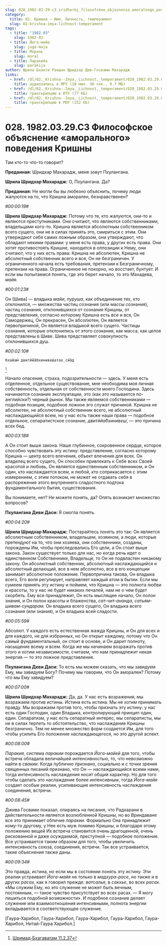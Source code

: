```yaml
---
slug: 028_1982-03-29-c3_sridharmj_filosofskoe_objasnenie_amoralnogo_povedenija_krishny
category:
  title: 02. Кришна — Имя, Личность, темперамент
  slug: 02-krishna-imya-lichnost-temperament
tags:
  - title: "1982.03"
    slug: 1982-03
  - title: Йога-майа
    slug: joga-maja
  - title: Мораль
    slug: moral
  - title: Паракийа
    slug: parakija
author: Шрила Бхакти Ракшак Шридхар Дев-Госвами Махарадж
links:
  - href: /dl/02._Krishna--Imya,_Lichnost,_temperament/028_1982.03.29.C3_SridharMj_Filosofskoe_objasnenie_amoralnogo_povedenija_Krishny.mp3
    title: аудиозапись в MP3 (10 мин. 30 сек., 9.7 МБ)
  - href: /dl/02._Krishna--Imya,_Lichnost,_temperament/028_1982.03.29.C3_SridharMj_Filosofskoe_objasnenie_amoralnogo_povedenija_Krishny.rtf
    title: транскрипцию в RTF (77 КБ)
  - href: /dl/02._Krishna--Imya,_Lichnost,_temperament/028_1982.03.29.C3_SridharMj_Filosofskoe_objasnenie_amoralnogo_povedenija_Krishny.pdf
    title: транскрипцию в PDF (152 КБ)
---
```


# 028. 1982.03.29.C3 Философское объяснение «аморального» поведения Кришны

Там кто-то что-то говорит?

**Преданная:** Шридхар Махарадж, меня зовут Пхулангана.

**Шрила Шридхар Махарадж:** О, Пхулангана. Да?

**Преданная:** Не могли бы вы любезно объяснить, почему люди жалуются на то, что Кришна аморален, безнравственен?

*#00:00:19#*

**Шрила Шридхар Махарадж:** Потому что те, кто жалуются, они-то и являются преступниками. Они считают, что являются собственниками, владельцами кого-то. Кришна является абсолютным собственником всего сущего, они не в силах принять это, смириться с этим. Они утверждают себя самих ложным образом, они утверждают, что обладают некими правами: у меня есть права, у других есть права. Они хотят противостоять Кришне, находится в оппозиции к Нему, они считают, что у них есть права: Кришна не абсолютен, Кришна не абсолютный собственник всего и вся, Он не безграничен. У ограниченного начала есть требования, претензии к Безграничному, претензии на права. Ограниченное не покорно, но восстает, бунтует. И если мы попытаемся понять, где это берет начало, то это Махадева, *майя.*

*#00:01:23#*

Он [Шива] — владыка *майи*, *пуруша*, как объединение тех, кто отклонился, — множества частиц сознания (или массы сознания), частиц сознания, отклонившихся от сознания Кришны, от представления, согласно которому Кришна есть все и вся, Он Самодержец, Он прекрасен, Он абсолютен, Он является первопричиной, Он является владыкой всего сущего. Частицы сознания, которые отклонились от этого сознания, как масса, как целое представлены в Шиве. Шива представляет совокупность отклонившихся душ.

*#00:02:10#*

    бхайам́ двитӣйа̄бхинивеш́атах̣ сйа̄д
[^_ftn1]

Начало опасения, страха, подозрительности — здесь. У меня есть отделенное, отдельное существование, мне необходима моя личная собственность, отдельная от собственности моего Господина. Здесь начинается сознание эксплуатации, это (как это называется по-английски?) черный рынок. Мы также являемся собственниками — подобная позиция, подобное ложное эго служат причиной. Кришна не абсолютен, не абсолютный собственник всего, не абсолютный наслаждающийся всем, но у нас есть также наши права — подобное отдельное, сепаратистское сознание, *двитӣйа̄бхинивеш́*, — это причина всех бед.

*#00:03:18#*

А Он стоит выше закона. Наше глубинное, сокровенное сердце, которое способно чувствовать эту истину: представление, согласно которому Кришна — центр всего влечения, объект влечения для всех. Он владелец всего сущего, Он способен привлекать к Себе всех Своей красотой и любовь, Он является единственным собственником, и Он один, кто наслаждается всем, и любой, кто соприкасается с этим измерением, с этим потоком, не может не отдавать себя в распоряжение этого внутреннего сладостного подтока фундаментального бытия, существования.

Вы понимаете, нет? Не можете понять, да? Опять возникает множество вопросов?

**Пхулангана Деви Даси:** Я смогла понять.

*#00:04:20#*

**Шрила Шридхар Махарадж:** Постарайтесь понять это так: Он является абсолютным собственником, владельцем, хозяином, а люди, которые претендуют на то, что они хозяева, они собственники, созданы, порождены Им, чтобы преследовались Его цели, а Он стоит выше закона. Закон существует только для нас, но когда речь идет о единственном Собственнике, Владельце, то Он не подвластен никакому закону. Он абсолютный собственник, абсолютный наслаждающийся и абсолютный делающий, все в нем абсолютно, все в его концепции занимает абсолютное положение. Первопричина такова, Он владыка всего, Его воля регулирует, направляет каждый атом в бытии. Если мы сумеем принять эту истину и поймем, что Кришна — это полнота любви и красоты, то у нас не будет никаких печалей, нам не о чем будет скорбеть. Ему все принадлежит, Он есть мыслящее начало, Он полон знания, и Он полон красоты и блаженства, *сат-чит-ананда*, *сатьям-шивам-сундарам.* Он владыка всего сущего, Он владыка всего сознания (или знания), и Он владыка всей сладости.

*#00:05:59#*

Абсолют. У каждого есть естественная жажда Кришны, и Он для всех и для каждого, не для избранных, но Он открыт каждому, потому что Он самый фундаментальный, он стоит в основе, и Он дарит полноту, насыщение всему и всем. Когда же мы начинаем возражать против этого и хотим независимости, считаем, что нам принадлежит некая энергия — то это ложное представление.

**Пхулангана Деви Даси:** То есть мы можем сказать, что мы завидуем Ему, мы завидуем Богу? Почему мы говорим, что Он аморален? Потому что мы Ему завидуем?

*#00:07:00#*

**Шрила Шридхар Махарадж:** Да, да. У нас есть возражения, мы возражаем против истины. Истина есть истина. Мы не хотим принимать правду. Мы возражаем против того, чтобы признать эту истину: у нас есть один Господин, один Владыка, контролирующий принцип один, един. Сепаратизм, у нас есть сепаратный интерес, мы сепаратисты, мы не в силах терпеть то обстоятельство, что наслаждение Кришны безгранично. Тем не менее множество форм создается Им, для того чтобы усилить Его положение наслаждающегося, но это другой аспект.

*#00:08:00#*

*Паракия*, система *паракии* порождается *Йога-майей* для того, чтобы встреча обладала величайшей интенсивностью, то, что невозможно найти в *свакии*. Когда публично признано, социально и с точки зрения священных писаний признано, что Он — наслаждающийся всеми нами, тогда интенсивность наслаждения носит общий характер. Но для того чтобы сделать это наслаждение более интенсивным, тогда *Йога-майя* создает особые реалии, усиливающие интенсивность наслаждения соединения, встречи.

*#00:08:45#*

Джива Госвами показал, опираясь на писания, что Радхарани в действительности является возлюбленной Кришны, но во Вриндаване все это принимает обличие *паракии.* Формально Она принадлежит кому-то другому, у Нее есть муж помимо Кришны, и благодаря этому положению вещей Их встреча становится очень драгоценной, очень рискованной и даже осуждаемой, преступной — подобное положение. Все устраивается таким образом для того, чтобы увеличить интенсивность союза, соединения, встречи. Так все устраивается, такие объяснения также даны.

*#00:09:34#*

Это правда, истина, но если мы в состоянии понять эту истину. Эти реалии устраивает *Йога-майя* не только в *мадхура-расе*, но также и в других *расах*, как я говорил прежде: *ватсалья*, в *сакхье*, во всех *расах*. «Мы служим Ему, но это служение не может быть вечным, постоянным, — такое чувство присутствует во всех расах. — Я могу лишиться подобной возможности». И подобное сознание делает служение или взаимоотношения интенсивными, полнота энергии вкладывается в соответствующее служение.

[Гаура-Харибол, Гаура-Харибол, Гаура-Харибол, Гаура-Харибол, Гаура-Харибол, Нитай-Гаура Харибол.]



[^_ftn1]: [Шримад-Бхагаватам 11.2.37](../notes/shrimad-bhagavatam/shrimad-bhagavatam-11-2-37.md)
